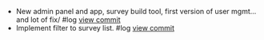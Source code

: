 - New admin panel and app, survey build tool, first version of user mgmt... and  lot of fix/ #log [view commit](http://gitlab.com/christophe-g/pre-ignition/commit/daa8b113fe38f823f2a4435a1c66f77eeb25d343) 
- Implement filter to survey list. #log [view commit](http://gitlab.com/christophe-g/pre-ignition/commit/3103ec248b1aab6fce41417536219f0bcdb37128) 